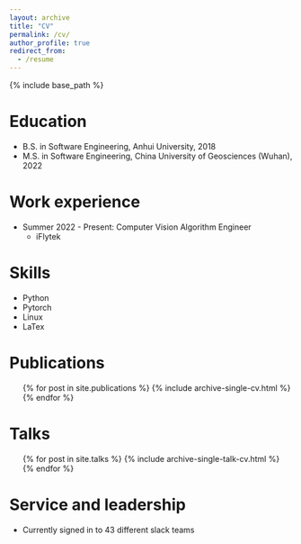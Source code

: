 ```yaml
---
layout: archive
title: "CV"
permalink: /cv/
author_profile: true
redirect_from:
  - /resume
---
```


{% include base_path %}

Education
======
* B.S. in Software Engineering, Anhui University, 2018
* M.S. in Software Engineering, China University of Geosciences (Wuhan), 2022

Work experience
======
* Summer 2022 - Present: Computer Vision Algorithm Engineer
  * iFlytek
  
Skills
======
* Python
* Pytorch
* Linux
* LaTex

Publications
======
  <ul>{% for post in site.publications %}
    {% include archive-single-cv.html %}
  {% endfor %}</ul>
  
Talks
======
  <ul>{% for post in site.talks %}
    {% include archive-single-talk-cv.html %}
  {% endfor %}</ul>
  
Service and leadership
======
* Currently signed in to 43 different slack teams
